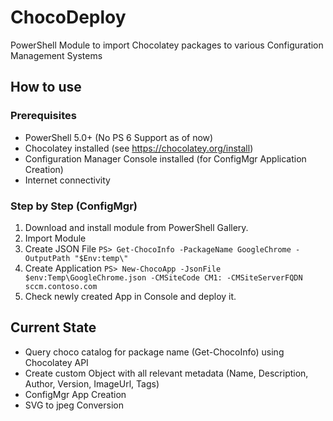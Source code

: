 # ChocoDeploy
PowerShell Module to import Chocolatey packages to various Configuration Management Systems

## How to use

### Prerequisites

* PowerShell 5.0+ (No PS 6 Support as of now)
* Chocolatey installed (see https://chocolatey.org/install)
* Configuration Manager Console installed (for ConfigMgr Application Creation)
* Internet connectivity

### Step by Step (ConfigMgr)

1. Download and install module from PowerShell Gallery.
2. Import Module
3. Create JSON File
`PS> Get-ChocoInfo -PackageName GoogleChrome -OutputPath "$Env:temp\"`
4. Create Application
`PS> New-ChocoApp -JsonFile $env:Temp\GoogleChrome.json -CMSiteCode CM1: -CMSiteServerFQDN sccm.contoso.com`
5. Check newly created App in Console and deploy it.

## Current State

* Query choco catalog for package name (Get-ChocoInfo) using Chocolatey API
* Create custom Object with all relevant metadata (Name, Description, Author, Version, ImageUrl, Tags)
* ConfigMgr App Creation
* SVG to jpeg Conversion